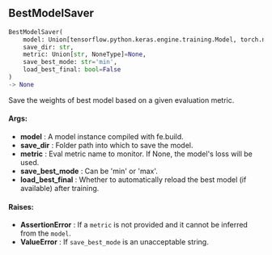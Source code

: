 ## BestModelSaver
```python
BestModelSaver(
	model: Union[tensorflow.python.keras.engine.training.Model, torch.nn.modules.module.Module],
	save_dir: str,
	metric: Union[str, NoneType]=None,
	save_best_mode: str='min',
	load_best_final: bool=False
)
-> None
```
Save the weights of best model based on a given evaluation metric.


#### Args:

* **model** :  A model instance compiled with fe.build.
* **save_dir** :  Folder path into which to save the model.
* **metric** :  Eval metric name to monitor. If None, the model's loss will be used.
* **save_best_mode** :  Can be 'min' or 'max'.
* **load_best_final** :  Whether to automatically reload the best model (if available) after training.

#### Raises:

* **AssertionError** :  If a `metric` is not provided and it cannot be inferred from the `model`.
* **ValueError** :  If `save_best_mode` is an unacceptable string.
